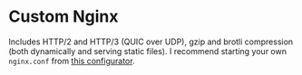 # Custom Nginx
Includes HTTP/2 and HTTP/3 (QUIC over UDP), gzip and brotli compression (both dynamically and serving static files). 
I recommend starting your own `nginx.conf` from [this configurator](https://ssl-config.mozilla.org/#server=nginx&version=1.28.0&config=modern&openssl=3.4.0&guideline=5.7).